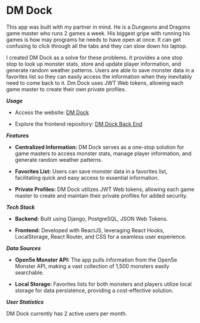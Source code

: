 # DM Dock

This app was built with my partner in mind. He is a Dungeons and Dragons game master who runs 2 games a week. His biggest gripe with running his games is how may programs he needs to have open at once. It can get confusing to click through all the tabs and they can slow down his laptop. 

I created DM Dock as a solve for these problems. It provides a one stop stop to look up monster stats, store and update player information, and generate random weather patterns. Users are able to save monster data in a favorites list so they can easily access the information when they inevitably need to come back to it. Dm Dock uses JWT Web tokens, allowing each game master to create their own private profiles.

***Usage***

- Access the website: [DM Dock](https://dmdock.netlify.app/)

- Explore the frontend repository: [DM Dock Back End](https://github.com/bethjm/dmdock-front-end)

***Features***

- **Centralized Information:** DM Dock serves as a one-stop solution for game masters to access monster stats, manage player information, and generate random weather patterns.

- **Favorites List:** Users can save monster data in a favorites list, facilitating quick and easy access to essential information.

- **Private Profiles:** DM Dock utilizes JWT Web tokens, allowing each game master to create and maintain their private profiles for added security.

***Tech Stack***

- **Backend:** Built using Django, PostgreSQL, JSON Web Tokens.
  
- **Frontend:** Developed with ReactJS, leveraging React Hooks, LocalStorage, React Router, and CSS for a seamless user experience.

***Data Sources***

- **Open5e Monster API:** The app pulls information from the Open5e Monster API, making a vast collection of 1,500 monsters easily searchable.

- **Local Storage:** Favorites lists for both monsters and players utilize local storage for data persistence, providing a cost-effective solution.

***User Statistics***

DM Dock currently has 2 active users per month.
